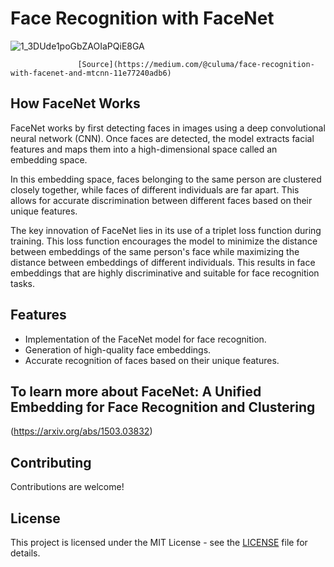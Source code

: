 # Face Recognition with FaceNet

![1_3DUde1poGbZAOIaPQiE8GA](https://github.com/sftSalman/FaceRecognize_varification_detection_Tensorflow/assets/33355278/327f1f44-da99-4c68-a115-3b8d5fbd5f27)



                   [Source](https://medium.com/@culuma/face-recognition-with-facenet-and-mtcnn-11e77240adb6)


## How FaceNet Works

FaceNet works by first detecting faces in images using a deep convolutional neural network (CNN). Once faces are detected, the model extracts facial features and maps them into a high-dimensional space called an embedding space. 

In this embedding space, faces belonging to the same person are clustered closely together, while faces of different individuals are far apart. This allows for accurate discrimination between different faces based on their unique features.

The key innovation of FaceNet lies in its use of a triplet loss function during training. This loss function encourages the model to minimize the distance between embeddings of the same person's face while maximizing the distance between embeddings of different individuals. This results in face embeddings that are highly discriminative and suitable for face recognition tasks.

## Features

- Implementation of the FaceNet model for face recognition.
- Generation of high-quality face embeddings.
- Accurate recognition of faces based on their unique features.
## To learn more about  FaceNet: A Unified Embedding for Face Recognition and Clustering 
(https://arxiv.org/abs/1503.03832)

## Contributing

Contributions are welcome! 
## License

This project is licensed under the MIT License - see the [LICENSE](LICENSE) file for details.
